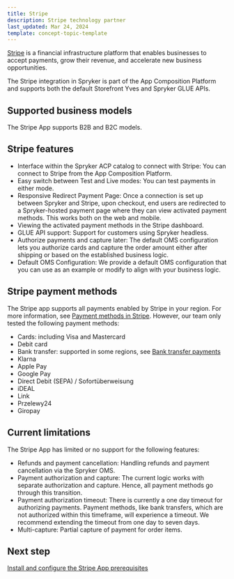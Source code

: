 ```yaml
---
title: Stripe
description: Stripe technology partner
last_updated: Mar 24, 2024
template: concept-topic-template
---
```


[Stripe](https://stripe.com/en-de) is a financial infrastructure platform that enables businesses to accept payments, grow their revenue, and accelerate new business opportunities.

The Stripe integration in Spryker is part of the App Composition Platform and supports both the default Storefront Yves and Spryker GLUE APIs.

## Supported business models

The Stripe App supports B2B and B2C models.

## Stripe features

- Interface within the Spryker ACP catalog to connect with Stripe: You can connect to Stripe from the App Composition Platform.
- Easy switch between Test and Live modes: You can test payments in either mode.
- Responsive Redirect Payment Page: Once a connection is set up between Spryker and Stripe, upon checkout, end users are redirected to a Spryker-hosted payment page where they can view activated payment methods. This works both on the web and mobile.
- Viewing the activated payment methods in the Stripe dashboard.
- GLUE API support: Support for customers using Spryker headless.
- Authorize payments and capture later: The default OMS configuration lets you authorize cards and capture the order amount either after shipping or based on the established business logic.
- Default OMS Configuration: We provide a default OMS configuration that you can use as an example or modify to align with your business logic.

## Stripe payment methods

The Stripe app supports all payments enabled by Stripe in your region. For more information, see [Payment methods in Stripe](https://stripe.com/docs/payments/payment-methods/overview).
However, our team only tested the following payment methods:
- Cards: including Visa and Mastercard
- Debit card
- Bank transfer: supported in some regions, see [Bank transfer payments](https://stripe.com/docs/payments/bank-transfers)
- Klarna
- Apple Pay
- Google Pay
- Direct Debit (SEPA) / Sofortüberweisung
- iDEAL
- Link
- Przelewy24
- Giropay


## Current limitations

The Stripe App has limited or no support for the following features:
- Refunds and payment cancellation: Handling refunds and payment cancellation via the Spryker OMS.
- Payment authorization and capture: The current logic works with separate authorization and capture. Hence, all payment methods go through this transition.
- Payment authorization timeout: There is currently a one day timeout for authorizing payments. Payment methods, like bank transfers, which are not authorized within this timeframe, will experience a timeout. We recommend extending the timeout from one day to seven days.
- Multi-capture: Partial capture of payment for order items.

## Next step

[Install and configure the Stripe App prerequisites](/docs/pbc/all/payment-service-provider/{{page.version}}/base-shop/third-party-integrations/stripe/install-and-configure-stripe-prerequisites.html)
